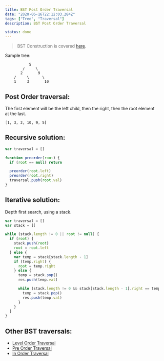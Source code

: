 ```yaml
---
title: BST Post Order Traversal
date: "2020-06-16T22:12:03.284Z"
tags: ["Tree", "Traversal"]
description: BST Post Order Traversal

status: done
---
```


> BST Construction is covered [here](/bst).

Sample tree:

```
           5
        /     \
       2       9
    /     \      \
    1     3       10
```

## Post Order traversal:

The first element will be the left child, then the right, then the root element at the last.

`[1, 3, 2, 10, 9, 5]`

## Recursive solution:

```javascript
var traversal = []

function preorder(root) {
  if (root == null) return

  preorder(root.left)
  preorder(root.right)
  traversal.push(root.val)
}
```

## Iterative solution:

Depth first search, using a stack.

```javascript
var traversal = []
var stack = []

while (stack.length != 0 || root != null) {
  if (root) {
    stack.push(root)
    root = root.left
  } else {
    var temp = stack[stack.length - 1]
    if (temp.right) {
      root = temp.right
    } else {
      temp = stack.pop()
      res.push(temp.val)

      while (stack.length != 0 && stack[stack.length - 1].right == temp) {
        temp = stack.pop()
        res.push(temp.val)
      }
    }
  }
}
```

## Other BST traversals:

- [Level Order Traversal](/bst-level-order)
- [Pre Order Traversal](/bst-pre-order)
- [In Order Traversal](/bst-in-order)
